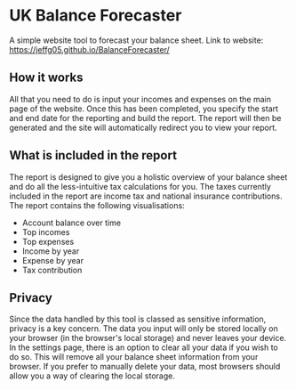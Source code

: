 # UK Balance Forecaster
A simple website tool to forecast your balance sheet. Link to website: https://jeffg05.github.io/BalanceForecaster/

## How it works
All that you need to do is input your incomes and expenses on the main page of the website. Once this has been completed, you specify the start and end date for the reporting and build the report. The report will then be generated and the site will automatically redirect you to view your report.

## What is included in the report
The report is designed to give you a holistic overview of your balance sheet and do all the less-intuitive tax calculations for you. The taxes currently included in the report are income tax and national insurance contributions. The report contains the following visualisations:
- Account balance over time
- Top incomes
- Top expenses
- Income by year
- Expense by year
- Tax contribution

## Privacy
Since the data handled by this tool is classed as sensitive information, privacy is a key concern. The data you input will only be stored locally on your browser (in the browser's local storage) and never leaves your device. In the settings page, there is an option to clear all your data if you wish to do so. This will remove all your balance sheet information from your browser. If you prefer to manually delete your data, most browsers should allow you a way of clearing the local storage.
